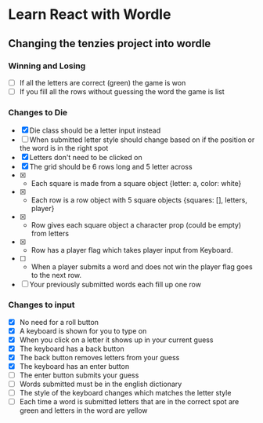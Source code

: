 # Learn React with Wordle

## Changing the tenzies project into wordle

### Winning and Losing
- [ ] If all the letters are correct (green) the game is won
- [ ] If you fill all the rows without guessing the word the game is list

### Changes to Die 
- [x] Die class should be a letter input instead
- [ ] When submitted letter style should change based on if the position or the word is in the right spot
- [x] Letters don't need to be clicked on
- [x] The grid should be 6 rows long and 5 letter across
- [x] - Each square is made from a square object {letter: a, color: white}
- [x] - Each row is a row object with 5 square objects {squares: [], letters, player}
- [x] - Row gives each square object a character prop (could be empty) from letters
- [x] - Row has a player flag which takes player input from Keyboard.
- [ ] - When a player submits a word and does not win the player flag goes to the next row. 
- [ ] Your previously submitted words each fill up one row

### Changes to input
- [x] No need for a roll button
- [x] A keyboard is shown for you to type on
- [x] When you click on a letter it shows up in your current guess
- [x] The keyboard has a back button 
- [x] The back button removes letters from your guess
- [x] The keyboard has an enter button
- [ ] The enter button submits your guess
- [ ] Words submitted must be in the english dictionary
- [ ] The style of the keyboard changes which matches the letter style 
- [ ] Each time a word is submitted letters that are in the correct spot are green and letters in the word are yellow
